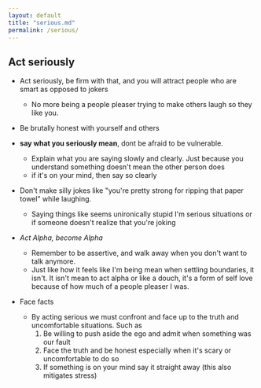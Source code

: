 ```yaml
---
layout: default
title: "serious.md"
permalink: /serious/
---
```


## Act seriously

- Act seriously, be firm with that, and you will attract people who are smart as opposed to jokers
	- No more being a people pleaser trying to make others laugh so they like you.

- Be brutally honest with yourself and others

- **say what you seriously mean**, dont be afraid to be vulnerable.
	- Explain what you are saying slowly and clearly. Just because you understand something doesn't mean the other person does
	- if it's on your mind, then say so clearly

- Don't make silly jokes like "you're pretty strong for ripping that paper towel" while laughing.
	- Saying things like seems unironically stupid I'm serious situations or if someone doesn't realize that you're joking

- *Act Alpha, become Alpha*
	- Remember to be assertive, and walk away when you don't want to talk anymore.
	- Just like how it feels like I'm being mean when settling boundaries, it isn't. It isn't mean to act alpha or like a douch, it's a form of self love because of how much of a people pleaser I was.

-  Face facts
	- By acting serious we must confront and face up to the truth and uncomfortable situations. Such as 
		1. Be willing to push aside the ego and admit when something was our fault
		2. Face the truth and be honest especially when it's scary or uncomfortable to do so
		3. If something is on your mind say it straight away (this also mitigates stress) 